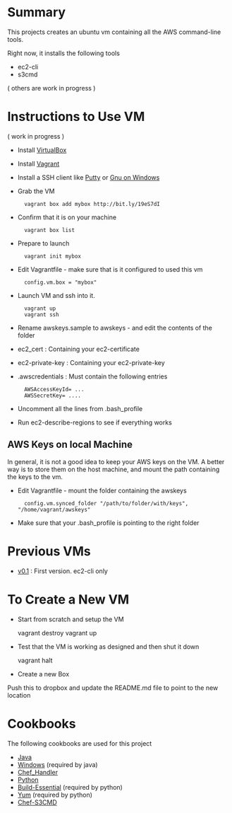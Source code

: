 
Summary
=======

This projects creates an ubuntu vm containing all the AWS command-line tools. 

Right now, it installs the following tools

* ec2-cli
* s3cmd

( others are work in progress )


Instructions to Use VM
======================

( work in progress )

* Install [VirtualBox](http://www.virtualbox.org)
* Install [Vagrant](http://www.vagrantup.com)
* Install a SSH client like [Putty](http://www.putty.org) or [Gnu on Windows](https://github.com/bmatzelle/gow/downloads)
* Grab the VM

		vagrant box add mybox http://bit.ly/19eS7dI

* Confirm that it is on your machine

		vagrant box list

* Prepare to launch 
       
		vagrant init mybox

* Edit Vagrantfile - make sure that is it configured to used this vm 

      	config.vm.box = "mybox"

* Launch VM and ssh into it. 

		vagrant up
		vagrant ssh

* Rename awskeys.sample to awskeys - and edit the contents of the folder
* ec2_cert : Containing your ec2-certificate
* ec2-private-key : Containing your ec2-private-key
* .awscredentials : Must contain the following entries

		AWSAccessKeyId= ...
		AWSSecretKey= ....

* Uncomment all the lines from .bash_profile
* Run ec2-describe-regions to see if everything works

AWS Keys on local Machine
--------------------------

In general, it is not a good idea to keep your AWS keys on the VM. A better way is to store them
on the host machine, and mount the path containing the keys to the vm.

* Edit Vagrantfile - mount the folder containing the awskeys

		config.vm.synced_folder "/path/to/folder/with/keys", "/home/vagrant/awskeys"

* Make sure that your .bash_profile is pointing to the right folder

Previous VMs
============

* [v0.1](https://dl.dropboxusercontent.com/u/3469227/workstation-20130616.box) : First version. ec2-cli only


To Create a New VM
==================

* Start from scratch and setup the VM

	vagrant destroy
	vagrant up

* Test that the VM is working as designed and then shut it down

	vagrant halt

* Create a new Box


Push this to dropbox and update the README.md file to point to the new location


Cookbooks
=========

The following cookbooks are used for this project

* [Java](http://community.opscode.com/cookbooks/java)
* [Windows](http://community.opscode.com/cookbooks/windows) (required by java)
* [Chef_Handler](http://community.opscode.com/cookbooks/chef_handler)
* [Python](http://github.com/opscode-cookbooks/python)
* [Build-Essential](http://community.opscode.com/cookbooks/build-essential) (required by python)
* [Yum](http://github.com/opscode-cookbooks/yum) (required by python)
* [Chef-S3CMD](http://community.opscode.com/cookbooks/s3cmd-master)